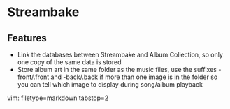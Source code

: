 # Streambake #

## Features ##
- Link the databases between Streambake and Album Collection, so only one copy
  of the same data is stored
- Store album art in the same folder as the music files, use the suffixes
  -front/.front and -back/.back if more than one image is in the folder so you
  can tell which image to display during song/album playback



<span color="white">vim: filetype=markdown tabstop=2</span>
